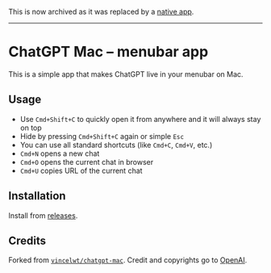 This is now archived as it was replaced by a [native app](https://openai.com/chatgpt/download/).

---

# ChatGPT Mac – menubar app
This is a simple app that makes ChatGPT live in your menubar on Mac.

## Usage
- Use `Cmd+Shift+C` to quickly open it from anywhere and it will always stay on top
- Hide by pressing `Cmd+Shift+C` again or simple `Esc`
- You can use all standard shortcuts (like `Cmd+C`, `Cmd+V`, etc.)
- `Cmd+N` opens a new chat
- `Cmd+O` opens the current chat in browser
- `Cmd+U` copies URL of the current chat

## Installation
Install from [releases](https://github.com/one-data-cookie/chatgpt-mac/releases/).

## Credits
 Forked from [`vincelwt/chatgpt-mac`](https://github.com/vincelwt/chatgpt-mac).
 Credit and copyrights go to [OpenAI](https://openai.com/).
